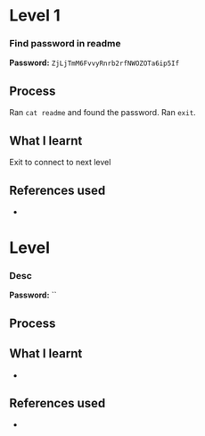 # Level 1

### Find password in readme

**Password:** `ZjLjTmM6FvvyRnrb2rfNWOZOTa6ip5If`
## Process
Ran `cat readme` and found the password.
Ran `exit`.

## What I learnt
Exit to connect to next level

## References used
-


# Level

### Desc

**Password:** ``

## Process


## What I learnt
-

## References used
-